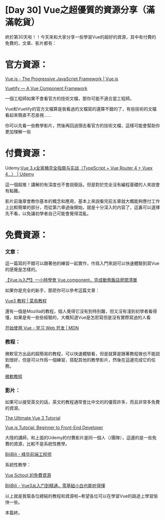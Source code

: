 # [Day 30] Vue之超優質的資源分享（滿滿乾貨）

終於第30天啦！！今天來和大家分享一些學習Vue的超好的資源，其中有付費的免費的，文章、影片都有：

# **官方資源：**

[Vue.js - The Progressive JavaScript Framework | Vue.js](https://vuejs.org/)

[Vuetify — A Vue Component Framework](https://vuetifyjs.com/en/)

一個工程師如果不會看官方的技術文檔，那你可能不適合當工程師。

Vue和Vuetify的官方文檔算是我看過的文檔寫的還算不錯的了，有些技術的文檔看起來簡直不忍直視……

你可以先看一些教學影片，然後再回過頭去看官方的技術文檔，這樣可能會幫助你更加理解一些

# **付費資源：**

Udemy:[Vue 3.x全家桶完全指南与实战（TypeScript + Vue Router 4 + Vuex 4...） | Udemy](https://www.udemy.com/course/vue3-vue-router4-vuex4-complete-tutorial/)

這一個超推！講解的有深度也不會説廢話，但是對於完全沒有編程基礎的人來説會有點難。

影片前幾章會教你基本的概念和應用，基本上來説看完前五章就大概能夠應付工作上比較簡單的部分，而從第六章過後開始，就是十分深入的内容了，這裏可以選擇先不看，以免讓初學者自己可能會覺得混亂。

# **免費資源：**

### **文章：**

這一篇寫的不錯可以跟著他的練習一起實作，作爲入門來説可以快速體驗到寫Vue的感覺是怎樣的。

[【Vue.js入門】一小時學會 Vue.component，完成動態飯店房間清單](https://creativecoding.in/2022/05/17/vue-js-hotel-room-list/)

如果你是完全的新手，那麽你可以參考這篇文章：

[Vue3 教程 | 菜鳥教程](https://www.runoob.com/vue3/vue3-tutorial.html)

還有一個是Mozilla的教程，個人覺得它沒有到特別難，但又沒有淺到初學者看得懂，如果是有一些些經驗的，大概知道Vue是怎麽寫但是沒有實際寫過的人看

[开始使用 Vue - 学习 Web 开发 | MDN](https://developer.mozilla.org/zh-CN/docs/Learn/Tools_and_testing/Client-side_JavaScript_frameworks/Vue_getting_started)

### **教程：**

微軟官方出品的超簡易的教程，可以快速體驗看，但是就算是跟著教程做也不能説到很好，但是可以作爲一個練習，搭配其他的教學影片，然後在這邊完成它的任務。

[微軟教程](https://learn.microsoft.com/zh-tw/training/browse/?terms=vue)

### **影片：**

如果可以接受英文的話，英文的教程通常會比中文的的優質許多，而且非常多免費的資源。

[The Ultimate Vue 3 Tutorial](https://www.youtube.com/watch?v=I_xLMmNeLDY&ab_channel=LaithAcademy)

[Vue.js Tutorial: Beginner to Front-End Developer](https://www.youtube.com/watch?v=1GNsWa_EZdw)

大陸的講師，和上面的Udemy的付費影片是同一個人（/團隊），這邊的是一些免費的資源，比較不是系統性教學。

[BiliBili - 峰华前端工程师](https://space.bilibili.com/302954484/channel/seriesdetail?sid=1949121)

系統性教學：

[Vue School 的免費資源](https://vueschool.io/courses?filter=free-courses)

[BiliBili - Vue3从入门到精通，零基础小白也能听得懂](https://www.bilibili.com/video/BV1Rs4y127j8?p=1&vd_source=543b859e6e69b3bc717533cd34351e4c)

以上就是我幫各位總結的教程和資源啦~希望各位可以在學習Vue的路途上學習愉快一些。

本篇終。